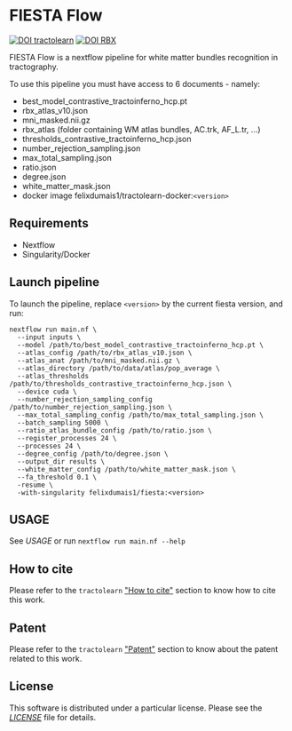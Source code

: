 # FIESTA Flow

[![DOI tractolearn](https://zenodo.org/badge/DOI/10.5281/zenodo.7562790.svg)](https://doi.org/10.5281/zenodo.7562790)
[![DOI RBX](https://zenodo.org/badge/DOI/10.5281/zenodo.7562635.svg)](https://doi.org/10.5281/zenodo.7562635)

FIESTA Flow is a nextflow pipeline for white matter bundles recognition in tractography.

To use this pipeline you must have access to 6 documents - namely:
* best_model_contrastive_tractoinferno_hcp.pt
* rbx_atlas_v10.json
* mni_masked.nii.gz
* rbx_atlas (folder containing WM atlas bundles, AC.trk, AF_L.tr, ...)
* thresholds_contrastive_tractoinferno_hcp.json
* number_rejection_sampling.json
* max_total_sampling.json
* ratio.json
* degree.json
* white_matter_mask.json
* docker image felixdumais1/tractolearn-docker:`<version>`


## Requirements

* Nextflow
* Singularity/Docker

## Launch pipeline

To launch the pipeline, replace `<version>` by the current fiesta version, and run:

```
nextflow run main.nf \
  --input inputs \
  --model /path/to/best_model_contrastive_tractoinferno_hcp.pt \
  --atlas_config /path/to/rbx_atlas_v10.json \
  --atlas_anat /path/to/mni_masked.nii.gz \
  --atlas_directory /path/to/data/atlas/pop_average \
  --atlas_thresholds /path/to/thresholds_contrastive_tractoinferno_hcp.json \
  --device cuda \
  --number_rejection_sampling_config /path/to/number_rejection_sampling.json \
  --max_total_sampling_config /path/to/max_total_sampling.json \
  --batch_sampling 5000 \
  --ratio_atlas_bundle_config /path/to/ratio.json \
  --register_processes 24 \
  --processes 24 \
  --degree_config /path/to/degree.json \
  --output_dir results \
  --white_matter_config /path/to/white_matter_mask.json \
  --fa_threshold 0.1 \
  -resume \
  -with-singularity felixdumais1/fiesta:<version>

```

## USAGE

See *USAGE* or run `nextflow run main.nf --help`

## How to cite

Please refer to the `tractolearn` ["How to cite"](https://github.com/scil-vital/tractolearn#how-to-cite)
section to know how to cite this work.

## Patent

Please refer to the `tractolearn` ["Patent"](https://github.com/scil-vital/tractolearn#patent)
section to know about the patent related to this work.

## License

This software is distributed under a particular license. Please see the
[*LICENSE*](LICENSE) file for details.
